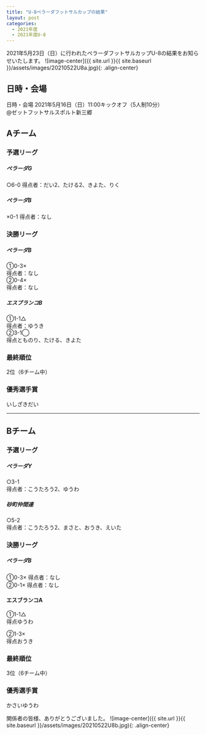 ```yaml
---
title: "U-8ペラーダフットサルカップの結果"
layout: post
categories:
  - 2021年度
  - 2021年度U-8
---
```


2021年5月23日（日）に行われたペラーダフットサルカップU-8の結果をお知らせいたします。
![image-center]({{ site.url }}{{ site.baseurl }}/assets/images/20210522U8a.jpg){: .align-center}

## 日時・会場

日時・会場
2021年5月16日（日）11:00キックオフ（5人制10分）  
@ゼットフットサルスポルト新三郷

## Aチーム

### 予選リーグ

##### ペラーダG
○6-0
得点者：だい2、たける2、きよた、りく

##### ペラーダB
×0-1
得点者：なし

### 決勝リーグ

##### ペラーダB
①0-3×  
得点者：なし  
②0-4×  
得点者：なし  

##### エスブランコB
①1-1△  
得点者：ゆうき  
②3-1◯  
得点とものり、たける、きよた  

### 最終順位
2位（6チーム中）

### 優秀選手賞
いしざきだい

---

## Bチーム

### 予選リーグ

##### ペラーダY
○3-1  
得点者：こうたろう2、ゆうわ

##### 砂町仲間達
○5-2  
得点者：こうたろう2、まさと、おうき、えいた

### 決勝リーグ

##### ペラーダB
①0-3×
得点者：なし  
②0-1×
得点者：なし  

#### エスブランコA
①1-1△  
得点ゆうわ  

②1-3×  
得点おうき  

### 最終順位
3位（6チーム中）

### 優秀選手賞
かさいゆうわ

関係者の皆様、ありがとうございました。
![image-center]({{ site.url }}{{ site.baseurl }}/assets/images/20210522U8b.jpg){: .align-center}

